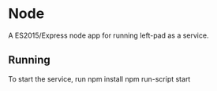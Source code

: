 # Node
A ES2015/Express node app for running left-pad as a service.

## Running
To start the service, run
    npm install
    npm run-script start
